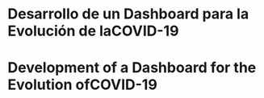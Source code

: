 # Desarrollo de un Dashboard para la Evolución de laCOVID-19
# Development of a Dashboard for the Evolution ofCOVID-19
